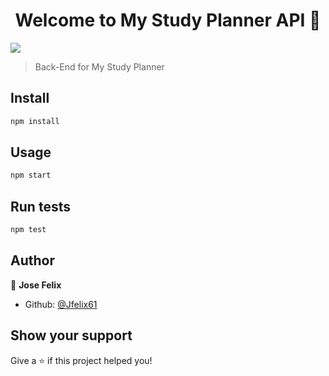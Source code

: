 <h1 align="center">Welcome to My Study Planner API 👋</h1>
<p>
  <img src="https://img.shields.io/badge/version-0.0.1-blue.svg?cacheSeconds=2592000" />  
</p>

> Back-End for My Study Planner

## Install

```sh
npm install
```

## Usage

```sh
npm start
```

## Run tests

```sh
npm test
```

## Author

👤 **Jose Felix**

- Github: [@Jfelix61](https://github.com/Jfelix61)

## Show your support

Give a ⭐️ if this project helped you!
